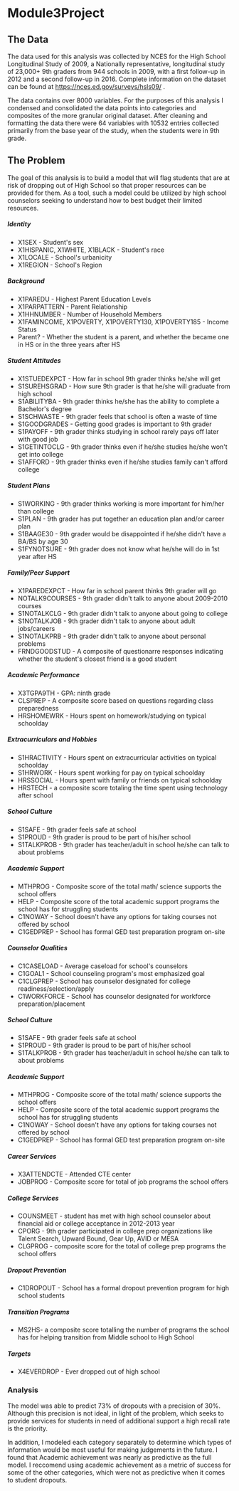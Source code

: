# Module3Project

## The Data

The data used for this analysis was collected by NCES for the High School Longitudinal Study of 2009, a Nationally representative, longitudinal study of 23,000+ 9th graders from 944 schools in 2009, with a first follow-up in 2012 and a second follow-up in 2016. Complete information on the dataset can be found at https://nces.ed.gov/surveys/hsls09/ . 

The data contains over 8000 variables. For the purposes of this analysis I condensed and consolidated the data points into categories and composites of the more granular original dataset. After cleaning and formatting the data there were 64 variables with 10532 entries collected primarily from the base year of the study, when the students were in 9th grade.

## The Problem

The goal of this analysis is to build a model that will flag students that are at risk of dropping out of High School so that proper resources can be provided for them. As a tool, such a model could be utilized by high school counselors seeking to understand how to best budget their limited resources. 

##### Identity
- X1SEX - Student's sex
- X1HISPANIC, X1WHITE, X1BLACK - Student's race
- X1LOCALE - School's urbanicity
- X1REGION - School's Region

##### Background
- X1PAREDU - Highest Parent Education Levels
- X1PARPATTERN - Parent Relationship
- X1HHNUMBER - Number of Household Members 
- X1FAMINCOME, X1POVERTY, X1POVERTY130, X1POVERTY185 - Income Status  
- Parent? - Whether the student is a parent, and whether the became one in HS or in the three years after HS

##### Student Attitudes
- X1STUEDEXPCT - How far in school 9th grader thinks he/she will get
- S1SUREHSGRAD - How sure 9th grader is that he/she will graduate from high school
- S1ABILITYBA - 9th grader thinks he/she has the ability to complete a Bachelor's degree
- S1SCHWASTE - 9th grader feels that school is often a waste of time
- S1GOODGRADES - Getting good grades is important to 9th grader
- S1PAYOFF - 9th grader thinks studying in school rarely pays off later with good job
- S1GETINTOCLG - 9th grader thinks even if he/she studies he/she won't get into college
- S1AFFORD - 9th grader thinks even if he/she studies family can't afford college

##### Student Plans
- S1WORKING - 9th grader thinks working is more important for him/her than college
- S1PLAN - 9th grader has put together an education plan and/or career plan
- S1BAAGE30 - 9th grader would be disappointed if he/she didn't have a BA/BS by age 30
- S1FYNOTSURE - 9th grader does not know what he/she will do in 1st year after HS

##### Family/Peer Support
- X1PAREDEXPCT - How far in school parent thinks 9th grader will go
- NOTALK9COURSES - 9th grader didn't talk to anyone about 2009-2010 courses
- S1NOTALKCLG - 9th grader didn't talk to anyone about going to college
- S1NOTALKJOB - 9th grader didn't talk to anyone about adult jobs/careers
- S1NOTALKPRB - 9th grader didn't talk to anyone about personal problems
- FRNDGOODSTUD - A composite of questionarre responses indicating whether the student's closest friend is a good student

##### Academic Performance
- X3TGPA9TH - GPA: ninth grade
- CLSPREP - A composite score based on questions regarding class preparedness
- HRSHOMEWRK - Hours spent on homework/studying on typical schoolday

##### Extracurriculars and Hobbies
- S1HRACTIVITY - Hours spent on extracurricular activities on typical schoolday
- S1HRWORK - Hours spent working for pay on typical schoolday
- HRSSOCIAL - Hours spent with family or friends on typical schoolday
- HRSTECH - a composite score totaling the time spent using technology after school

##### School Culture
- S1SAFE - 9th grader feels safe at school
- S1PROUD - 9th grader is proud to be part of his/her school
- S1TALKPROB - 9th grader has teacher/adult in school he/she can talk to about problems

##### Academic Support
- MTHPROG - Composite score of the total math/ science supports the school offers
- HELP - Composite score of the total academic support programs the school has for struggling students
- C1NOWAY - School doesn't have any options for taking courses not offered by school
- C1GEDPREP - School has formal GED test preparation program on-site

##### Counselor Qualities
- C1CASELOAD - Average caseload for school's counselors
- C1GOAL1 - School counseling program's most emphasized goal
- C1CLGPREP - School has counselor designated for college readiness/selection/apply
- C1WORKFORCE - School has counselor designated for workforce preparation/placement

##### School Culture
- S1SAFE - 9th grader feels safe at school
- S1PROUD - 9th grader is proud to be part of his/her school
- S1TALKPROB - 9th grader has teacher/adult in school he/she can talk to about problems

##### Academic Support
- MTHPROG - Composite score of the total math/ science supports the school offers
- HELP - Composite score of the total academic support programs the school has for struggling students
- C1NOWAY - School doesn't have any options for taking courses not offered by school
- C1GEDPREP - School has formal GED test preparation program on-site

##### Career Services
- X3ATTENDCTE - Attended CTE center
- JOBPROG - Composite score for total of job programs the school offers

##### College Services
- COUNSMEET - student has met with high school counselor about financial aid or college acceptance in 2012-2013 year
- CPORG - 9th grader participated in college prep organizations like Talent Search, Upward Bound, Gear Up, AVID or MESA
- CLGPROG - composite score for the total of college prep programs the school offers

##### Dropout Prevention
- C1DROPOUT - School has a formal dropout prevention program for high school students

##### Transition Programs
- MS2HS- a composite score totalling the number of programs the school has for helping transition from Middle school to High School

##### Targets
- X4EVERDROP - Ever dropped out of high school

### Analysis
The model was able to predict 73% of dropouts with a precision of 30%. Although this precision is not ideal, in light of the problem, which seeks to provide services for students in need of additional support a high recall rate is the priority.

In addition, I modeled each category separately to determine which types of information would be most useful for making judgements in the future. I found that Academic achievement was nearly as predictive as the full model. I reccomend using academic achievement as a metric of success for some of the other categories, which were not as predictive when it comes to student dropouts.
